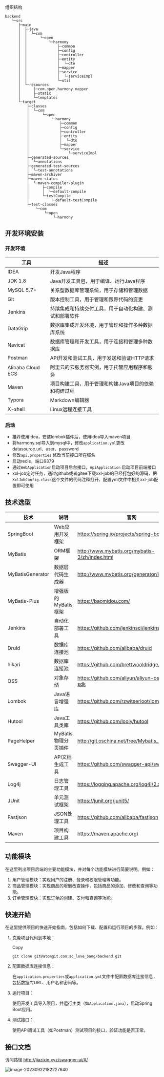 组织结构

```
backend
   └─src
      ├─main
      │  ├─java
      │  │  └─com
      │  │      └─open
      │  │          └─harmony
      │  │              ├─common
      │  │              ├─config
      │  │              ├─controller
      │  │              ├─entity
      │  │              │  └─dto
      │  │              ├─mapper
      │  │              ├─service
      │  │              │  └─serviceImpl
      │  │              └─util
      │  └─resources
      │      ├─com.open.harmony.mapper
      │      ├─static
      │      └─templates
      └─target
          ├─classes
          │  └─com
          │      └─open
          │          └─harmony
          │              ├─common
          │              ├─config
          │              ├─controller
          │              ├─entity
          │              │  └─dto
          │              ├─mapper
          │              └─service
          │                  └─serviceImpl
          ├─generated-sources
          │  └─annotations
          ├─generated-test-sources
          │  └─test-annotations
          ├─maven-archiver
          ├─maven-status
          │  └─maven-compiler-plugin
          │      ├─compile
          │      │  └─default-compile
          │      └─testCompile
          │          └─default-testCompile
          └─test-classes
              └─com
                  └─open
                      └─harmony
```



## 开发环境安装

### 开发环境

| 工具              | 描述                                                   |
| ----------------- | ------------------------------------------------------ |
| IDEA              | 开发Java程序                                           |
| JDK 1.8           | Java开发工具包，用于编译、运行Java程序                 |
| MySQL 5.7+        | 关系型数据库管理系统，用于存储和管理数据               |
| Git               | 版本控制工具，用于管理和跟踪代码的变更                 |
| Jenkins           | 持续集成和持续交付工具，用于自动化构建、测试和部署软件 |
| DataGrip          | 数据库集成开发环境，用于管理和操作多种数据库系统       |
| Navicat           | 数据库管理和开发工具，用于连接和管理多种数据库         |
| Postman           | API开发和测试工具，用于发送和验证HTTP请求              |
| Alibaba Cloud ECS | 阿里云的云服务器实例，用于托管应用程序和服务           |
| Maven             | 项目构建工具，用于管理和构建Java项目的依赖和构建过程   |
| Typora            | Markdown编辑器                                         |
| X-shell           | Linux远程连接工具                                      |

### 启动

- 推荐使用idea，安装lombok插件后，使用idea导入maven项目
- 将harmony.sql导入到mysql中，修改`application.yml`更改 datasource.url、user、password
- 修改`api.properties` 修改当前接口所在域名
- 启动redis，端口6379
- 通过`WebApplication`启动项目后台接口，`ApiApplication` 启动项目前端接口
- xxl-job定时任务，通过github或者gitee下载xxl-job的已经打包好的源码，把`XxlJobConfig.class`这个文件的代码注释打开，配置yml文件中相关xxl-job配置即可使用

## 技术选型

| 技术             | 说明                | 官网                                           |
| ---------------- | ------------------- | ---------------------------------------------- |
| SpringBoot       | Web应用开发框架     | https://spring.io/projects/spring-boo          |
| MyBatis          | ORM框架             | http://www.mybatis.org/mybatis-3/zh/index.html |
| MyBatisGenerator | 数据层代码生成器    | http://www.mybatis.org/generator/index.html    |
| MyBatis-Plus     | 增强版的MyBatis框架 | https://baomidou.com/                          |
| Jenkins          | 自动化部署工具      | https://github.com/jenkinsci/jenkins           |
| Druid            | 数据库连接池        | https://github.com/alibaba/druid               |
| hikari           | 数据库连接池        | https://github.com/brettwooldridge/HikariCP    |
| OSS              | 对象存储            | https://github.com/aliyun/aliyun-oss-java-sdk  |
| Lombok           | Java语言增强库      | https://github.com/rzwitserloot/lombok         |
| Hutool           | Java工具类库        | https://github.com/looly/hutool                |
| PageHelper       | MyBatis物理分页插件 | http://git.oschina.net/free/Mybatis_PageHelper |
| Swagger-UI       | API文档生成工具     | https://github.com/swagger-api/swagger-ui      |
| Log4j            | 日志管理工具        | https://logging.apache.org/log4j/2.x/          |
| JUnit            | 单元测试框架        | https://junit.org/junit5/                      |
| Fastjson         | JSON处理工具        | https://github.com/alibaba/fastjson            |
| Maven            | 项目构建工具        | https://maven.apache.org/                      |


## 功能模块

在这里列出项目后端的主要功能模块，并对每个功能模块进行简要说明。例如：

1. 用户管理模块：实现用户的注册、登录和权限管理等功能。
2. 商品管理模块：实现商品的增删改查操作，包括商品的添加、修改和查询等功能。
3. 订单管理模块：实现订单的创建、支付和查询等功能。

## 快速开始

在这里提供项目的快速开始指南，包括如何下载、配置和运行项目的步骤。例如：

1. 克隆项目代码到本地：

   Copy

   ```
   git clone git@atomgit.com:so_love_bang/backend.git
   ```

2. 配置数据库连接信息：

   在`application.properties`或`application.yml`文件中配置数据库连接信息，包括数据库URL、用户名和密码等。

3. 运行项目：

   使用开发工具导入项目，并运行主类（如`Application.java`），启动Spring Boot应用。

4. 测试接口：

   使用API调试工具（如Postman）测试项目的接口，验证功能是否正常。

## 接口文档

访问路径 http://jiazixin.xyz/swagger-ui/#/

![image-20230922182227640](C:\Users\honor\AppData\Roaming\Typora\typora-user-images\image-20230922182227640.png)

